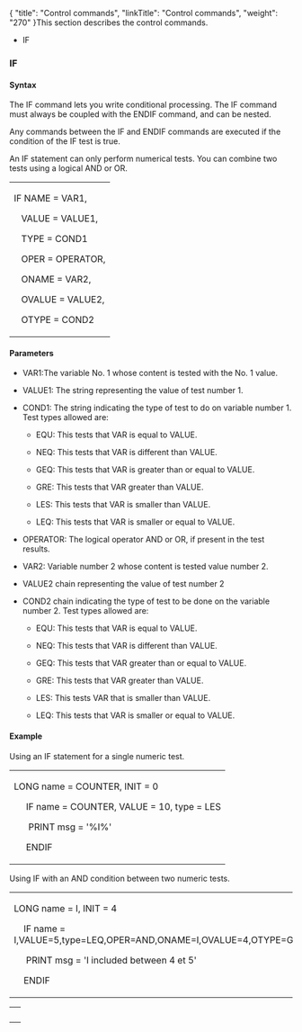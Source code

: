 {
    "title": "Control commands",
    "linkTitle": "Control commands",
    "weight": "270"
}This section describes the control commands.

-   IF

### IF

#### Syntax

The IF command lets you write conditional processing. The IF command must always be coupled with the ENDIF command, and can be nested.

Any commands between the IF and ENDIF commands are executed if the condition of the IF test is true.

An IF statement can only perform numerical tests. You can combine two tests using a logical AND or OR.

<table cellspacing="0">
   <col/>
   <tbody>
      <tr>
         <td>
            <p>IF NAME = VAR1,
</p>
            <p>   VALUE = VALUE1,
</p>
            <p>   TYPE = COND1
</p>
            <p>    OPER = OPERATOR,
</p>
            <p>   ONAME = VAR2,
</p>
            <p>   OVALUE = VALUE2,
</p>
            <p>   OTYPE = COND2</p>
         </td>
      </tr>
   </tbody>
</table>

#### Parameters

-   VAR1:The variable No. 1 whose content is tested with the No. 1 value.
-   VALUE1: The string representing the value of test number 1.
-   COND1: The string indicating the type of test to do on variable number 1. Test types allowed are:
    -   EQU: This tests that VAR is equal to VALUE.
    -   NEQ: This tests that VAR is different than VALUE.
    -   GEQ: This tests that VAR is greater than or equal to VALUE.
    -   GRE: This tests that VAR greater than VALUE.
    -   LES: This tests that VAR is smaller than VALUE.
    -   LEQ: This tests that VAR is smaller or equal to VALUE.
-   OPERATOR: The logical operator AND or OR, if present in the test results.
-   VAR2: Variable number 2 whose content is tested value number 2.
-   VALUE2 chain representing the value of test number 2
-   COND2 chain indicating the type of test to be done on the variable number 2. Test types allowed are:
    -   EQU: This tests that VAR is equal to VALUE.
    -   NEQ: This tests that VAR is different than VALUE.
    -   GEQ: This tests that VAR greater than or equal to VALUE.
    -   GRE: This tests that VAR greater than VALUE.
    -   LES: This tests VAR that is smaller than VALUE.
    -   LEQ: This tests that VAR is smaller or equal to VALUE.

#### Example

Using an IF statement for a single numeric test.

<table cellspacing="0">
   <col/>
   <tbody>
      <tr>
         <td>
            <p>LONG	name = COUNTER, INIT = 0
</p>
            <p>     IF		name = COUNTER, VALUE = 10, type = LES
	</p>
            <p>      PRINT	msg = '%I%'
</p>
            <p>     ENDIF
</p>
         </td>
      </tr>
   </tbody>
</table>

Using IF with an AND condition between two numeric tests.

<table cellspacing="0">
   <col/>
   <tbody>
      <tr>
         <td>
            <p>LONG	name = I, INIT = 4
</p>
            <p>    IF		name = I,VALUE=5,type=LEQ,OPER=AND,ONAME=I,OVALUE=4,OTYPE=GEQ
</p>
            <p>     PRINT	msg = 'I included between 4 et 5'
</p>
            <p>    ENDIF
</p>
         </td>
      </tr>
   </tbody>
</table>

<table cellspacing="0">
   <col/>
   <tbody>
      <tr>
         <td data-mc-conditions="axway_conditions.NotPublish">          </td>
      </tr>
   </tbody>
</table>
